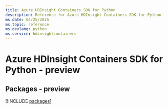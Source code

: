 ```yaml
---
title: Azure HDInsight Containers SDK for Python
description: Reference for Azure HDInsight Containers SDK for Python
ms.date: 04/25/2025
ms.topic: reference
ms.devlang: python
ms.service: hdinsightcontainers
---
```

# Azure HDInsight Containers SDK for Python - preview
## Packages - preview
[!INCLUDE [packages](hdinsight-containers-index.md)]